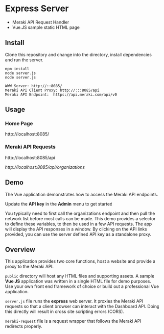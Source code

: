 # Express Server
* Meraki API Request Handler
* Vue.JS sample static HTML page


## Install
Clone this repository and change into the directory, install dependencies and run the server.

```
npm install
node server.js
node server.js

WWW Server: http://::8085/
Meraki API Client Proxy: http://:::8085/api
Meraki API Endpoint:  https://api.meraki.com/api/v0
```

## Usage
### Home Page
http://localhost:8085/

### Meraki API Requests
http://localhost:8085/api

*http://localhost:8085/api/organizations*


## Demo
The Vue application demonstrates how to access the Meraki API endpoints. 

Update the **API key** in the **Admin** menu to get started

You typically need to first call the organizations endpoint and then pull the network list before most calls can be made. This demo provides a selector to define these variables, to then be used in a few API requests. The app will display the API responses in a window. By clicking on the API links provided, you can use the server defined API key as a standalone proxy. 


## Overview
This application provides two core functions, host a website and provide a proxy to the Meraki API.

`public` directory will host any HTML files and supporting assets. A sample **Vue JS** application was written in a single HTML file for demo purposes. Use your own front end framework of choice or build out a professional Vue application.

`server.js` file runs the **express** web server. It proxies the Meraki API requests so that a client browser can interact with the Dashboard API. Doing this directly will result in cross site scripting errors (CORS). 

`meraki-request` file is a request wrapper that follows the Meraki API redirects properly. 
